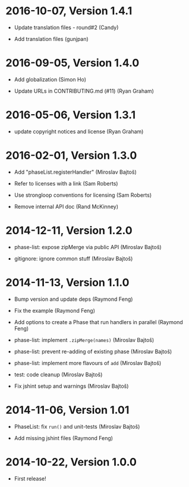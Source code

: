 2016-10-07, Version 1.4.1
=========================

 * Update translation files - round#2 (Candy)

 * Add translation files (gunjpan)


2016-09-05, Version 1.4.0
=========================

 * Add globalization (Simon Ho)

 * Update URLs in CONTRIBUTING.md (#11) (Ryan Graham)


2016-05-06, Version 1.3.1
=========================

 * update copyright notices and license (Ryan Graham)


2016-02-01, Version 1.3.0
=========================

 * Add "phaseList.registerHandler" (Miroslav Bajtoš)

 * Refer to licenses with a link (Sam Roberts)

 * Use strongloop conventions for licensing (Sam Roberts)

 * Remove internal API doc (Rand McKinney)


2014-12-11, Version 1.2.0
=========================

 * phase-list: expose zipMerge via public API (Miroslav Bajtoš)

 * gitignore: ignore common stuff (Miroslav Bajtoš)


2014-11-13, Version 1.1.0
=========================

 * Bump version and update deps (Raymond Feng)

 * Fix the example (Raymond Feng)

 * Add options to create a Phase that run handlers in parallel (Raymond Feng)

 * phase-list: implement `.zipMerge(names)` (Miroslav Bajtoš)

 * phase-list: prevent re-adding of existing phase (Miroslav Bajtoš)

 * phase-list: implement more flavours of `add` (Miroslav Bajtoš)

 * test: code cleanup (Miroslav Bajtoš)

 * Fix jshint setup and warnings (Miroslav Bajtoš)


2014-11-06, Version 1.01
========================

 * PhaseList: fix `run()` and unit-tests (Miroslav Bajtoš)

 * Add missing jshint files (Raymond Feng)


2014-10-22, Version 1.0.0
=========================

 * First release!
